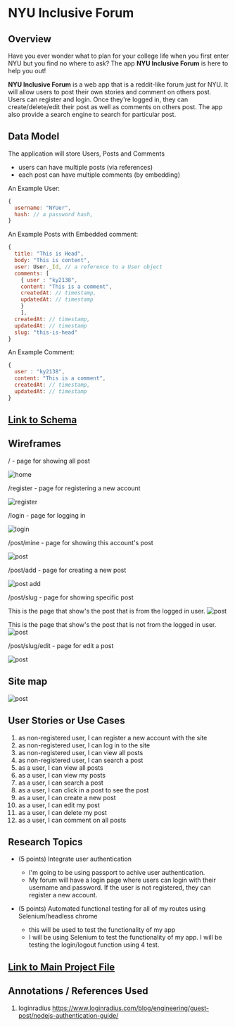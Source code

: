# NYU Inclusive Forum

## Overview
Have you ever wonder what to plan for your college life when you first enter NYU but you find no where to ask? The app **NYU Inclusive Forum** is here to help you out!

**NYU Inclusive Forum** is a web app that is a reddit-like forum just for NYU. It will allow users to post their own stories and comment on others post. Users can register and login. Once they're logged in, they can create/delete/edit their post as well as comments on others post. The app also provide a search engine to search for particular post.


## Data Model

The application will store Users, Posts and Comments

* users can have multiple posts (via references)
* each post can have multiple comments (by embedding)

An Example User:

```javascript
{
  username: "NYUer",
  hash: // a password hash,
}
```

An Example Posts with Embedded comment:

```javascript
{
  title: "This is Head",
  body: "This is content", 
  user: User._Id, // a reference to a User object
  comments: [
    { user : "ky2138", 
    content: "This is a comment", 
    createdAt: // timestamp,
    updatedAt: // timestamp
    } 
    ],
  createdAt: // timestamp,
  updatedAt: // timestamp
  slug: "this-is-head"
}
```

An Example Comment:

```javascript
{   
  user : "ky2138", 
  content: "This is a comment", 
  createdAt: // timestamp,
  updatedAt: // timestamp
} 
```
## [Link to Schema](db.mjs) 

## Wireframes
/ - page for showing all post

![home](documentation/post.png)

/register - page for registering a new account

![register](documentation/register.png)

/login - page for logging in

![login](documentation/login.png)

/post/mine - page for showing this account's post

![post](documentation/mypost.png)


/post/add - page for creating a new post

![post add](documentation/create.png)

/post/slug - page for showing specific post

This is the page that show's the post that is from the logged in user. 
![post](documentation/userpost.png)

This is the page that show's the post that is not from the logged in user. 
![post](documentation/notuserpost.png)

/post/slug/edit - page for edit a post

![post](documentation/edit.png)

## Site map

![post](documentation/sitmap.png)

## User Stories or Use Cases
1. as non-registered user, I can register a new account with the site
2. as non-registered user, I can log in to the site
3. as non-registered user, I can view all posts
4. as non-registered user, I can search a post
3. as a user, I can view all posts
4. as a user, I can view my posts
5. as a user, I can search a post
5. as a user, I can click in a post to see the post
6. as a user, I can create a new post
7. as a user, I can edit my post
8. as a user, I can delete my post
10. as a user, I can comment on all posts

## Research Topics
* (5 points) Integrate user authentication
    * I'm going to be using passport to achive user authentication.
    * My forum will have a login page where users can login with their username and password. If the user is not registered, they can register a new account.

* (5 points) Automated functional testing for all of my routes using Selenium/headless chrome
    * this will be used to test the functionality of my app
    * I will be using Selenium to test the functionality of my app. I will be testing the login/logout function using 4 test.


## [Link to Main Project File](app.mjs) 

## Annotations / References Used
1. loginradius https://www.loginradius.com/blog/engineering/guest-post/nodejs-authentication-guide/